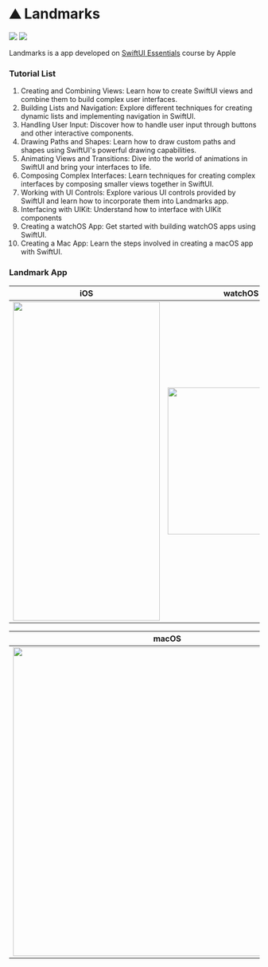 # ⛰️ Landmarks

<p>
  <a href="https://github.com/MateusAndreatta"><img src="https://img.shields.io/badge/language-swift-orange.svg"></a>
  <a href="https://github.com/MateusAndreatta"><img src="https://img.shields.io/github/repo-size/MateusAndreatta/Landmarks"></a>
</p>

Landmarks is a app developed on [SwiftUI Essentials](https://developer.apple.com/tutorials/swiftui) course by Apple

### Tutorial List
1. Creating and Combining Views: Learn how to create SwiftUI views and combine them to build complex user interfaces.
2. Building Lists and Navigation: Explore different techniques for creating dynamic lists and implementing navigation in SwiftUI.
3. Handling User Input: Discover how to handle user input through buttons and other interactive components.
4. Drawing Paths and Shapes: Learn how to draw custom paths and shapes using SwiftUI's powerful drawing capabilities.
5. Animating Views and Transitions: Dive into the world of animations in SwiftUI and bring your interfaces to life.
6. Composing Complex Interfaces: Learn techniques for creating complex interfaces by composing smaller views together in SwiftUI.
7. Working with UI Controls: Explore various UI controls provided by SwiftUI and learn how to incorporate them into Landmarks app.
8. Interfacing with UIKit: Understand how to interface with UIKit components
9. Creating a watchOS App: Get started with building watchOS apps using SwiftUI.
10. Creating a Mac App: Learn the steps involved in creating a macOS app with SwiftUI.

### Landmark App 

| iOS | watchOS |
|---|---|
| <img width="295" height="640" src="https://github.com/MateusAndreatta/Landmarks/blob/main/Landmarks/ReadmeResources/iOS.gif?raw=true"> | <img width="295" src="https://github.com/MateusAndreatta/Landmarks/blob/main/Landmarks/ReadmeResources/watchOS.gif?raw=true"> |

| macOS |
|---|
| <img width="620" src="https://github.com/MateusAndreatta/Landmarks/blob/main/Landmarks/ReadmeResources/macOS.gif?raw=true"> |

